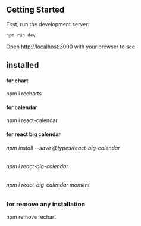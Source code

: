 ## Getting Started

First, run the development server:

```bash
npm run dev

```

Open [http://localhost:3000](http://localhost:3000) with your browser to see 


## installed 
#### for chart 
npm i recharts
#### for calendar
npm i react-calendar 
#### for react big calendar
###### npm install --save @types/react-big-calendar
###### npm i react-big-calendar
###### npm i react-big-calendar moment

### for remove any installation
npm remove rechart